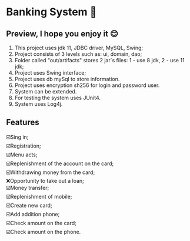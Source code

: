 # Banking System 🏦

## Preview, I hope you enjoy it 😊
1. This project uses jdk 11, JDBC driver, MySQL, Swing;
2. Project consists of 3 levels such as: ui, domain, dao;
3. Folder called "out/artifacts" stores 2 jar`s files: 1 - use 8 jdk, 2 - use 11 jdk;
4. Project uses Swing interface;
5. Project uses db mySql to store information.
6. Project uses encryption sh256 for login and password user.
7. System can be extended.
8. For testing the system uses JUnit4.
9. System uses Log4j.

## Features
☑️Sing in;
<br>☑️Registration;
<br>☑️Menu acts;
<br>☑️Replenishment of the account on the card;
<br>☑️Withdrawing money from the card;
<br>:x:Opportunity to take out a loan;
<br>☑️Money transfer;
<br>☑️Replenishment of mobile;
<br>☑️Create new card;
<br>☑️Add addition phone;
<br>☑️Check amount on the card;
<br>☑️Check amount on the phone.
